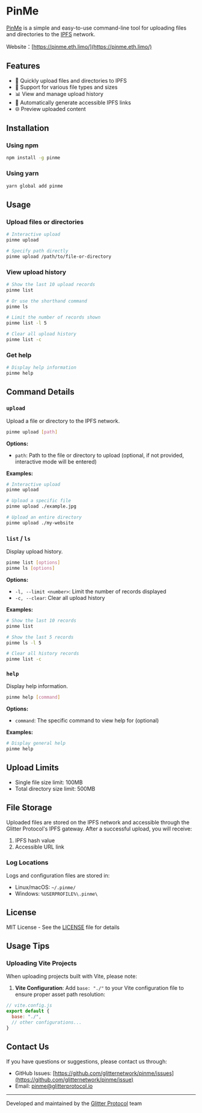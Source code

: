 # PinMe

[PinMe](https://pinme.eth.limo/) is a simple and easy-to-use command-line tool for uploading files and directories to the [IPFS](https://ipfs.tech/) network.

Website：[https://pinme.eth.limo/](https://pinme.eth.limo/)

## Features

- 🚀 Quickly upload files and directories to IPFS
- 📂 Support for various file types and sizes
- 📊 View and manage upload history
- 🔗 Automatically generate accessible IPFS links
- 🌐 Preview uploaded content

## Installation

### Using npm

```bash
npm install -g pinme
```

### Using yarn

```bash
yarn global add pinme
```

## Usage

### Upload files or directories

```bash
# Interactive upload
pinme upload

# Specify path directly
pinme upload /path/to/file-or-directory
```

### View upload history

```bash
# Show the last 10 upload records
pinme list

# Or use the shorthand command
pinme ls

# Limit the number of records shown
pinme list -l 5

# Clear all upload history
pinme list -c
```

### Get help

```bash
# Display help information
pinme help
```

## Command Details

### `upload`

Upload a file or directory to the IPFS network.

```bash
pinme upload [path]
```

**Options:**
- `path`: Path to the file or directory to upload (optional, if not provided, interactive mode will be entered)

**Examples:**
```bash
# Interactive upload
pinme upload

# Upload a specific file
pinme upload ./example.jpg

# Upload an entire directory
pinme upload ./my-website
```

### `list` / `ls`

Display upload history.

```bash
pinme list [options]
pinme ls [options]
```

**Options:**
- `-l, --limit <number>`: Limit the number of records displayed
- `-c, --clear`: Clear all upload history

**Examples:**
```bash
# Show the last 10 records
pinme list

# Show the last 5 records
pinme ls -l 5

# Clear all history records
pinme list -c
```

### `help`

Display help information.

```bash
pinme help [command]
```

**Options:**
- `command`: The specific command to view help for (optional)

**Examples:**
```bash
# Display general help
pinme help
```

## Upload Limits

- Single file size limit: 100MB
- Total directory size limit: 500MB

## File Storage

Uploaded files are stored on the IPFS network and accessible through the Glitter Protocol's IPFS gateway. After a successful upload, you will receive:

1. IPFS hash value
2. Accessible URL link

### Log Locations

Logs and configuration files are stored in:
- Linux/macOS: `~/.pinme/`
- Windows: `%USERPROFILE%\.pinme\`


## License

MIT License - See the [LICENSE](LICENSE) file for details

## Usage Tips

### Uploading Vite Projects

When uploading projects built with Vite, please note:

1. **Vite Configuration**: Add `base: "./"` to your Vite configuration file to ensure proper asset path resolution:

```js
// vite.config.js
export default {
  base: "./",
  // other configurations...
}
```

## Contact Us

If you have questions or suggestions, please contact us through:

- GitHub Issues: [https://github.com/glitternetwork/pinme/issues](https://github.com/glitternetwork/pinme/issue)
- Email: [pinme@glitterprotocol.io](mailto:pinme@glitterprotocol.io)

---

Developed and maintained by the [Glitter Protocol](https://glitterprotocol.io/) team
